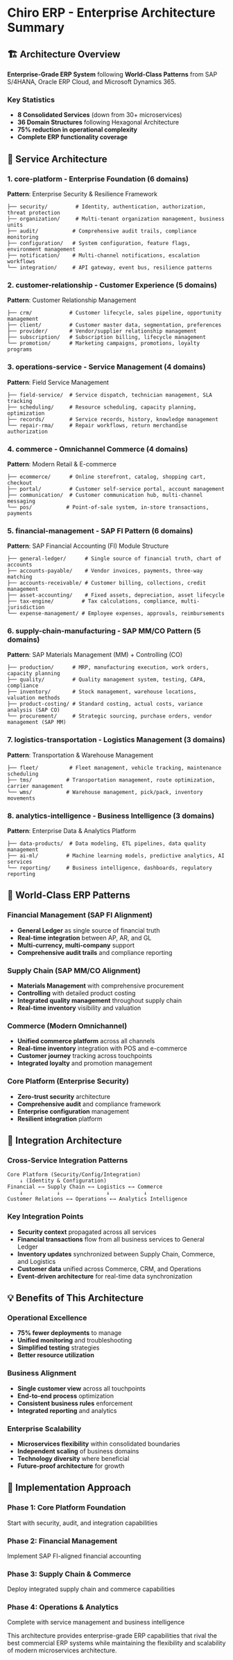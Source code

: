 # Chiro ERP - Enterprise Architecture Summary

## 🏗️ Architecture Overview

**Enterprise-Grade ERP System** following **World-Class Patterns** from SAP S/4HANA, Oracle ERP Cloud, and Microsoft Dynamics 365.

### Key Statistics
- **8 Consolidated Services** (down from 30+ microservices)
- **36 Domain Structures** following Hexagonal Architecture
- **75% reduction in operational complexity**
- **Complete ERP functionality coverage**

## 🔐 Service Architecture

### 1. **core-platform** - Enterprise Foundation (6 domains)
**Pattern**: Enterprise Security & Resilience Framework
```
├── security/         # Identity, authentication, authorization, threat protection
├── organization/     # Multi-tenant organization management, business units
├── audit/           # Comprehensive audit trails, compliance monitoring
├── configuration/   # System configuration, feature flags, environment management
├── notification/    # Multi-channel notifications, escalation workflows
└── integration/     # API gateway, event bus, resilience patterns
```

### 2. **customer-relationship** - Customer Experience (5 domains)
**Pattern**: Customer Relationship Management
```
├── crm/            # Customer lifecycle, sales pipeline, opportunity management
├── client/         # Customer master data, segmentation, preferences
├── provider/       # Vendor/supplier relationship management
├── subscription/   # Subscription billing, lifecycle management
└── promotion/      # Marketing campaigns, promotions, loyalty programs
```

### 3. **operations-service** - Service Management (4 domains)
**Pattern**: Field Service Management
```
├── field-service/  # Service dispatch, technician management, SLA tracking
├── scheduling/     # Resource scheduling, capacity planning, optimization
├── records/        # Service records, history, knowledge management
└── repair-rma/     # Repair workflows, return merchandise authorization
```

### 4. **commerce** - Omnichannel Commerce (4 domains)
**Pattern**: Modern Retail & E-commerce
```
├── ecommerce/      # Online storefront, catalog, shopping cart, checkout
├── portal/         # Customer self-service portal, account management
├── communication/  # Customer communication hub, multi-channel messaging
└── pos/           # Point-of-sale system, in-store transactions, payments
```

### 5. **financial-management** - SAP FI Pattern (6 domains) 
**Pattern**: SAP Financial Accounting (FI) Module Structure
```
├── general-ledger/      # Single source of financial truth, chart of accounts
├── accounts-payable/    # Vendor invoices, payments, three-way matching
├── accounts-receivable/ # Customer billing, collections, credit management
├── asset-accounting/    # Fixed assets, depreciation, asset lifecycle
├── tax-engine/         # Tax calculations, compliance, multi-jurisdiction
└── expense-management/ # Employee expenses, approvals, reimbursements
```

### 6. **supply-chain-manufacturing** - SAP MM/CO Pattern (5 domains)
**Pattern**: SAP Materials Management (MM) + Controlling (CO)
```
├── production/      # MRP, manufacturing execution, work orders, capacity planning
├── quality/         # Quality management system, testing, CAPA, compliance
├── inventory/       # Stock management, warehouse locations, valuation methods
├── product-costing/ # Standard costing, actual costs, variance analysis (SAP CO)
└── procurement/     # Strategic sourcing, purchase orders, vendor management (SAP MM)
```

### 7. **logistics-transportation** - Logistics Management (3 domains)
**Pattern**: Transportation & Warehouse Management
```
├── fleet/          # Fleet management, vehicle tracking, maintenance scheduling
├── tms/           # Transportation management, route optimization, carrier management
└── wms/           # Warehouse management, pick/pack, inventory movements
```

### 8. **analytics-intelligence** - Business Intelligence (3 domains)
**Pattern**: Enterprise Data & Analytics Platform
```
├── data-products/  # Data modeling, ETL pipelines, data quality management
├── ai-ml/         # Machine learning models, predictive analytics, AI services
└── reporting/     # Business intelligence, dashboards, regulatory reporting
```

## 🌟 World-Class ERP Patterns

### Financial Management (SAP FI Alignment)
- **General Ledger** as single source of financial truth
- **Real-time integration** between AP, AR, and GL
- **Multi-currency, multi-company** support
- **Comprehensive audit trails** and compliance reporting

### Supply Chain (SAP MM/CO Alignment)  
- **Materials Management** with comprehensive procurement
- **Controlling** with detailed product costing
- **Integrated quality management** throughout supply chain
- **Real-time inventory** visibility and valuation

### Commerce (Modern Omnichannel)
- **Unified commerce platform** across all channels
- **Real-time inventory** integration with POS and e-commerce
- **Customer journey** tracking across touchpoints
- **Integrated loyalty** and promotion management

### Core Platform (Enterprise Security)
- **Zero-trust security** architecture
- **Comprehensive audit** and compliance framework
- **Enterprise configuration** management
- **Resilient integration** platform

## 🔗 Integration Architecture

### Cross-Service Integration Patterns
```
Core Platform (Security/Config/Integration)
    ↓ (Identity & Configuration)
Financial ←→ Supply Chain ←→ Logistics ←→ Commerce
    ↓           ↓               ↓           ↓
Customer Relations ←→ Operations ←→ Analytics Intelligence
```

### Key Integration Points
- **Security context** propagated across all services
- **Financial transactions** flow from all business services to General Ledger
- **Inventory updates** synchronized between Supply Chain, Commerce, and Logistics
- **Customer data** unified across Commerce, CRM, and Operations
- **Event-driven architecture** for real-time data synchronization

## 💡 Benefits of This Architecture

### Operational Excellence
- **75% fewer deployments** to manage
- **Unified monitoring** and troubleshooting
- **Simplified testing** strategies
- **Better resource utilization**

### Business Alignment
- **Single customer view** across all touchpoints
- **End-to-end process** optimization
- **Consistent business rules** enforcement
- **Integrated reporting** and analytics

### Enterprise Scalability
- **Microservices flexibility** within consolidated boundaries
- **Independent scaling** of business domains
- **Technology diversity** where beneficial
- **Future-proof architecture** for growth

## 🚀 Implementation Approach

### Phase 1: Core Platform Foundation
Start with security, audit, and integration capabilities

### Phase 2: Financial Management 
Implement SAP FI-aligned financial accounting

### Phase 3: Supply Chain & Commerce
Deploy integrated supply chain and commerce capabilities

### Phase 4: Operations & Analytics
Complete with service management and business intelligence

This architecture provides enterprise-grade ERP capabilities that rival the best commercial ERP systems while maintaining the flexibility and scalability of modern microservices architecture.
